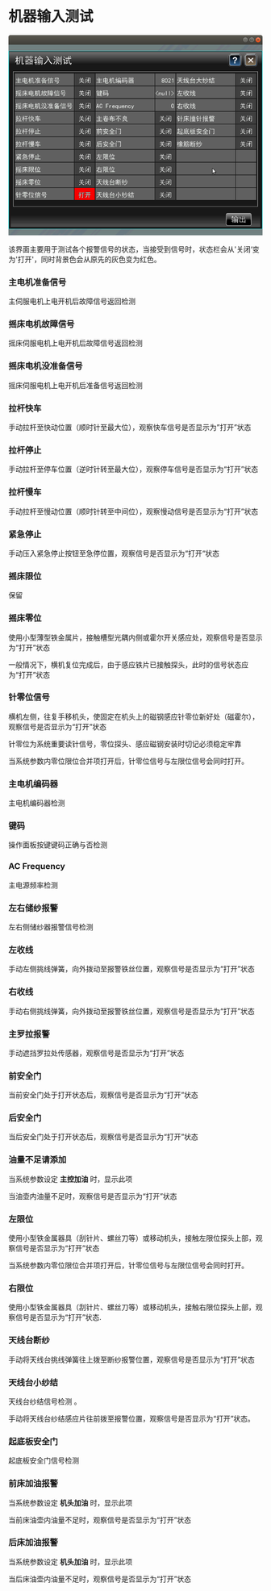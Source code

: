 # 机器输入测试

![](https://raw.githubusercontent.com/HQwangyun/HQ-image/master/%E6%9C%BA%E5%99%A8%E8%BE%93%E5%85%A5%E6%B5%8B%E8%AF%95.png)

该界面主要用于测试各个报警信号的状态，当接受到信号时，状态栏会从'关闭‘变为'打开'，同时背景色会从原先的灰色变为红色。

### 主电机准备信号

主伺服电机上电开机后故障信号返回检测

### 摇床电机故障信号

摇床伺服电机上电开机后故障信号返回检测

### 摇床电机没准备信号

摇床伺服电机上电开机后准备信号返回检测

### 拉杆快车

手动拉杆至快动位置（顺时针至最大位），观察快车信号是否显示为”打开”状态

### 拉杆停止

手动拉杆至停车位置（逆时针转至最大位），观察停车信号是否显示为“打开”状态

### 拉杆慢车

手动拉杆至慢动位置（顺时针转至中间位），观察慢动信号是否显示为“打开”状态

### 紧急停止

手动压入紧急停止按钮至急停位置，观察信号是否显示为“打开“状态

### 摇床限位

保留

### 摇床零位

使用小型薄型铁金属片，接触槽型光耦内侧或霍尔开关感应处，观察信号是否显示为“打开”状态

一般情况下，横机复位完成后，由于感应铁片已接触探头，此时的信号状态应为“打开”状态

### 针零位信号

横机左侧，往复手移机头，使固定在机头上的磁钢感应针零位新好处（磁霍尔），观察信号是否显示为“打开”状态

针零位为系统重要读针信号，零位探头、感应磁钢安装时切记必须稳定牢靠

当系统参数内零位限位合并项打开后，针零位信号与左限位信号会同时打开。

### 主电机编码器

主电机编码器检测

### 键码

操作面板按键键码正确与否检测

### AC Frequency

主电源频率检测 

### 左右储纱报警

左右侧储纱器报警信号检测

### 左收线

手动左侧挑线弹簧，向外拨动至报警铁丝位置，观察信号是否显示为“打开”状态

### 右收线

手动右侧挑线弹簧，向外拨动至报警铁丝位置，观察信号是否显示为“打开”状态

### 主罗拉报警

手动遮挡罗拉处传感器，观察信号是否显示为“打开”状态

### 前安全门

当前安全门处于打开状态后，观察信号是否显示为“打开”状态

### 后安全门

当后安全门处于打开状态后，观察信号是否显示为“打开”状态

### 油量不足请添加

当系统参数设定 **主控加油** 时，显示此项

当油壶内油量不足时，观察信号是否显示为“打开”状态

### 左限位

使用小型铁金属器具（刮针片、螺丝刀等）或移动机头，接触左限位探头上部，观察信号是否显示为“打开”状态

当系统参数内零位限位合并项打开后，针零位信号与左限位信号会同时打开。

### 右限位

使用小型铁金属器具（刮针片、螺丝刀等）或移动机头，接触右限位探头上部，观察信号是否显示为“打开”状态.

### 天线台断纱

手动将天线台挑线弹簧往上拨至断纱报警位置，观察信号是否显示为“打开”状态

### 天线台小纱结

天线台纱结信号检测 。

手动将天线台纱结感应片往前拨至报警位置，观察信号是否显示为“打开”状态。

### 起底板安全门

起底板安全门信号检测

### 前床加油报警

当系统参数设定 **机头加油** 时，显示此项

当前床油壶内油量不足时，观察信号是否显示为“打开”状态

### 后床加油报警

当系统参数设定 **机头加油** 时，显示此项

当后床油壶内油量不足时，观察信号是否显示为“打开”状态

